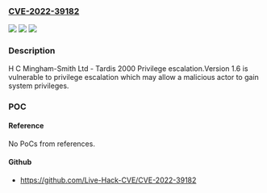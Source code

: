 ### [CVE-2022-39182](https://cve.mitre.org/cgi-bin/cvename.cgi?name=CVE-2022-39182)
![](https://img.shields.io/static/v1?label=Product&message=Tardis%202000&color=blue)
![](https://img.shields.io/static/v1?label=Version&message=n%2Fa&color=blue)
![](https://img.shields.io/static/v1?label=Vulnerability&message=Privilege%20escalation&color=brighgreen)

### Description

H C Mingham-Smith Ltd - Tardis 2000 Privilege escalation.Version 1.6 is vulnerable to privilege escalation which may allow a malicious actor to gain system privileges.

### POC

#### Reference
No PoCs from references.

#### Github
- https://github.com/Live-Hack-CVE/CVE-2022-39182

